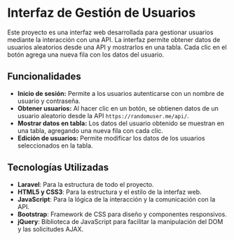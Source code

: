 # Interfaz de Gestión de Usuarios

Este proyecto es una interfaz web desarrollada para gestionar usuarios mediante la interacción con una API. La interfaz permite obtener datos de usuarios aleatorios desde una API y mostrarlos en una tabla. Cada clic en el botón agrega una nueva fila con los datos del usuario.

## Funcionalidades

- **Inicio de sesión:** Permite a los usuarios autenticarse con un nombre de usuario y contraseña.
- **Obtener usuarios:** Al hacer clic en un botón, se obtienen datos de un usuario aleatorio desde la API `https://randomuser.me/api/`.
- **Mostrar datos en tabla:** Los datos del usuario obtenido se muestran en una tabla, agregando una nueva fila con cada clic.
- **Edición de usuarios:** Permite modificar los datos de los usuarios seleccionados en la tabla.

## Tecnologías Utilizadas

- **Laravel**: Para la estructura de todo el proyecto.
- **HTML5 y CSS3**: Para la estructura y el estilo de la interfaz web.
- **JavaScript**: Para la lógica de la interacción y la comunicación con la API.
- **Bootstrap**: Framework de CSS para diseño y componentes responsivos.
- **jQuery**: Biblioteca de JavaScript para facilitar la manipulación del DOM y las solicitudes AJAX.

